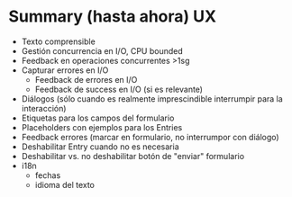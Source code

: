# Summary (hasta ahora) UX

  * Texto comprensible
  * Gestión concurrencia en I/O, CPU bounded
  * Feedback en operaciones concurrentes >1sg
  * Capturar errores en I/O
    * Feedback de errores en I/O
    * Feedback de success en I/O (si es relevante)
  * Diálogos (sólo cuando es realmente imprescindible interrumpir para la interacción) 
  * Etiquetas para los campos del formulario
  * Placeholders con ejemplos para los Entries
  * Feedback errores (marcar en formulario, no interrumpor con diálogo)
  * Deshabilitar Entry cuando no es necesaria
  * Deshabilitar vs. no deshabilitar botón de "enviar" formulario
  * i18n
    * fechas
    * idioma del texto
